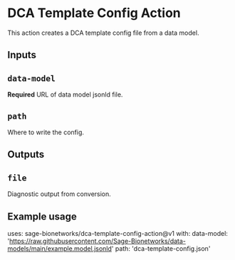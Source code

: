 # DCA Template Config Action

This action creates a DCA template config file from a data model.

## Inputs

## `data-model`

**Required** URL of data model jsonld file.

## `path` 

Where to write the config.

## Outputs

## `file`

Diagnostic output from conversion.

## Example usage

uses: sage-bionetworks/dca-template-config-action@v1
with:
  data-model: 'https://raw.githubusercontent.com/Sage-Bionetworks/data-models/main/example.model.jsonld'
  path: 'dca-template-config.json'
